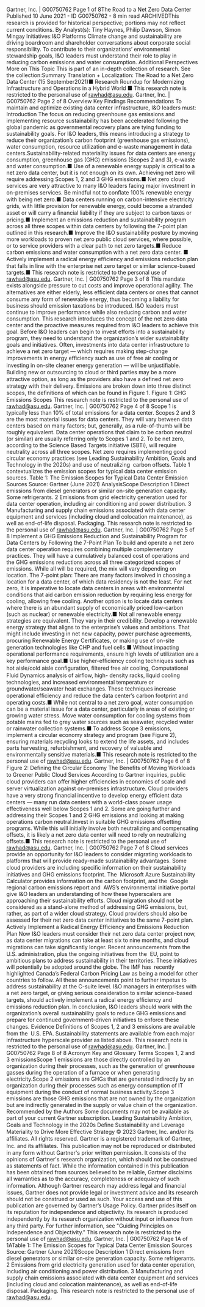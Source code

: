 Gartner, Inc. | G00750762 Page 1 of 8The Road to a Net Zero Data Center
Published 10 June 2021 - ID G00750762 - 8 min read
ARCHIVEDThis research is provided for historical perspective; portions may not reﬂect current
conditions.
By Analyst(s): Tiny Haynes, Philip Dawson, Simon Mingay
Initiatives:I&O Platforms
Climate change and sustainability are driving boardroom and
shareholder conversations about corporate social responsibility. To
contribute to their organizations’ environmental stewardship goals,
I&O leaders must understand their role to play in reducing carbon
emissions and water consumption.
Additional Perspectives
More on This Topic
This is part of an in-depth collection of research. See the collection:Summary Translation + Localization: The Road to a Net Zero Data Center
(15 September2021)■
Research Roundup for Modernizing Infrastructure and Operations in a Hybrid World ■
This research note is restricted to the personal use of rawhad@asu.edu. Gartner, Inc. | G00750762 Page 2 of 8
Overview
Key Findings
Recommendations
To maintain and optimize existing data center infrastructure, I&O leaders must:
Introduction
The focus on reducing greenhouse gas emissions and implementing resource
sustainability has been accelerated following the global pandemic as governmental
recovery plans are tying funding to sustainability goals. For I&O leaders, this means
introducing a strategy to reduce their organization’s carbon footprint (greenhouse gas
emissions), water consumption, resource utilization and e-waste management in data
centers.Sustainability-related materiality issues for data centers are energy consumption,
greenhouse gas (GHG) emissions (Scopes 2 and 3), e-waste and water consumption.■
Use of a renewable energy supply is critical to a net zero data center, but it is not
enough on its own. Achieving net zero will require addressing Scopes 1, 2 and 3 GHG
emissions.■
Net zero cloud services are very attractive to many I&O leaders facing major
investment in on-premises services. Be mindful not to conﬂate 100% renewable
energy with being net zero.■
Data centers running on carbon-intensive electricity grids, with little provision for
renewable energy, could become a stranded asset or will carry a ﬁnancial liability if
they are subject to carbon taxes or pricing.■
Implement an emissions reduction and sustainability program across all three
scopes within data centers by following the 7-point plan outlined in this research.■
Improve the I&O sustainability posture by moving more workloads to proven net zero
public cloud services, where possible, or to service providers with a clear path to net
zero targets.■
Reduce carbon emissions and water consumption with a net zero data center. ■
Actively implement a radical energy efﬁciency and emissions reduction plan that
falls in line with the enterprise net zero target or similar science-based targets.■
This research note is restricted to the personal use of rawhad@asu.edu. Gartner, Inc. | G00750762 Page 3 of 8
This mandate exists alongside pressure to cut costs and improve operational agility. The
alternatives are either elderly, less efﬁcient data centers or ones that cannot consume any
form of renewable energy, thus becoming a liability for business should emission
taxations be introduced. I&O leaders must continue to improve performance while also
reducing carbon and water consumption. This research introduces the concept of the net
zero data center and the proactive measures required from I&O leaders to achieve this
goal.
Before I&O leaders can begin to invest efforts into a sustainability program, they need to
understand the organization’s wider sustainability goals and initiatives. Often,
investments into data center infrastructure to achieve a net zero target — which requires
making step-change improvements in energy efﬁciency such as use of free air cooling or
investing in on-site cleaner energy generation — will be unjustiﬁable. Building new or
outsourcing to cloud or third parties may be a more attractive option, as long as the
providers also have a deﬁned net zero strategy with their delivery.
Emissions are broken down into three distinct scopes, the deﬁnitions of which can be
found in Figure 1.
Figure 1: GHG Emissions Scopes
This research note is restricted to the personal use of rawhad@asu.edu. Gartner, Inc. | G00750762 Page 4 of 8
Scope 1 is typically less than 10% of total emissions for a data center. Scopes 2 and 3 are
the most material issues for data centers. They will vary between data centers based on
many factors; but, generally, as a rule-of-thumb will be roughly equivalent.
Data center operations that claim to be carbon neutral (or similar) are usually referring
only to Scopes 1 and 2. To be net zero, according to the Science Based Targets initiative
(SBTi), will require neutrality across all three scopes.
Net zero requires implementing good circular economy practices (see Leading
Sustainability Ambition, Goals and Technology in the 2020s) and use of neutralizing
 carbon offsets. Table 1 contextualizes the emission scopes for typical data center
emission sources.
Table 1: The Emission Scopes for Typical Data Center Emission Sources
Source: Gartner (June 2021)
AnalysisScope Description
1 Direct emissions from diesel generators or
similar on-site generation capacity.
Some refrigerants.
2 Emissions from grid electricity generation
used for data center operation, including air
conditioning and power distribution.
3 Manufacturing and supply chain emissions
associated with data center equipment and
services (including cloud and colocation
maintenance), as well as end-of-life disposal.
Packaging.
This research note is restricted to the personal use of rawhad@asu.edu. Gartner, Inc. | G00750762 Page 5 of 8
Implement a GHG Emissions Reduction and Sustainability Program for
Data Centers by Following the 7-Point Plan
To build and operate a net zero data center operation requires combining multiple
complementary practices. They will have a cumulatively balanced cost of operations and
the GHG emissions reductions across all three categorized scopes of emissions. While all
will be required, the mix will vary depending on location.
The 7-point plan:
There are many factors involved in choosing a location for a data center, of which
data residency is not the least. For net zero, it is imperative to locate data centers in
areas with environmental conditions that aid carbon emission reduction by requiring
less energy for cooling, allowing free cooling. Another option is to locate data
centers where there is an abundant supply of economically priced low-carbon (such
as nuclear) or renewable electricity.■
Not all renewable energy strategies are equivalent. They vary in their credibility.
Develop a renewable energy strategy that aligns to the enterprise’s values and
ambitions. That might include investing in net new capacity, power purchase
agreements, procuring Renewable Energy Certiﬁcates, or making use of on-site
generation technologies like CHP and fuel cells.■
Without impacting operational performance requirements, ensure high levels of
utilization are a key performance goal.■
Use higher-efﬁciency cooling techniques such as hot aisle/cold aisle conﬁguration,
ﬁltered free air cooling, Computational Fluid Dynamics analysis of airﬂow, high-
density racks, liquid cooling technologies, and increased environmental temperature
or groundwater/seawater heat exchanges. These techniques increase operational
efﬁciency and reduce the data center’s carbon footprint and operating costs.■
While not central to a net zero goal, water consumption can be a material issue for a
data center, particularly in areas of existing or growing water stress. Move water
consumption for cooling systems from potable mains fed to grey water sources
such as seawater, recycled water or rainwater collection systems.■
To address Scope 3 emissions, implement a circular economy strategy and program
(see Figure 2), ensuring materials recycling looks to extend the life assets, and
includes parts harvesting, refurbishment, and recovery of valuable and
environmentally sensitive materials.■
This research note is restricted to the personal use of rawhad@asu.edu. Gartner, Inc. | G00750762 Page 6 of 8
Figure 2: Defining the Circular Economy
The Beneﬁts of Moving Workloads to Greener Public Cloud Services
According to Gartner inquiries, public cloud providers can offer higher efﬁciencies in
economies of scale and server virtualization against on-premises infrastructure. Cloud
providers have a very strong ﬁnancial incentive to develop energy efﬁcient data centers —
many run data centers with a world-class power usage effectiveness well below Scopes 1
and 2. Some are going further and addressing their Scopes 1 and 2 GHG emissions and
looking at making operations carbon neutral.Invest in suitable GHG emissions offsetting programs. While this will initially involve
both neutralizing and compensating offsets, it is likely a net zero data center will
need to rely on neutralizing offsets.■
This research note is restricted to the personal use of rawhad@asu.edu. Gartner, Inc. | G00750762 Page 7 of 8
Cloud services provide an opportunity for I&O leaders to consider migrating workloads to
platforms that will provide ready-made sustainability advantages. Some cloud providers
are including speciﬁc information on their sustainability initiatives and GHG emissions
footprint. The  Microsoft Azure Sustainability Calculator provides information on the
carbon footprint, and the  Google regional carbon emissions report and  AWS’s
environmental initiative portal give I&O leaders an understanding of how these
hyperscalers are approaching their sustainability efforts.
Cloud migration should not be considered as a stand-alone method of addressing GHG
emissions, but, rather, as part of a wider cloud strategy. Cloud providers should also be
assessed for their net zero data center initiatives to the same 7-point plan.
Actively Implement a Radical Energy Efﬁciency and Emissions Reduction
Plan Now
I&O leaders must consider their net zero data center project now, as data center migrations
can take at least six to nine months, and cloud migrations can take signiﬁcantly longer.
Recent announcements from the  U.S. administration, plus the ongoing initiatives from the
 EU, point to ambitious plans to address sustainability in their territories. These initiatives
will potentially be adopted around the globe. The IMF has  recently highlighted Canada’s
Federal Carbon Pricing Law as being a model for other countries to follow. All these
announcements point to further impetus to address sustainability at the C-suite level.
I&O managers in enterprises with a net zero target, or giving serious consideration to
similar science-based targets, should actively implement a radical energy efﬁciency and
emissions reduction plan.
In conclusion, I&O leaders should work with the organization’s overall sustainability goals
to reduce GHG emissions and prepare for continued government-driven initiatives to
enforce these changes.
Evidence
Deﬁnitions of Scopes 1, 2 and 3 emissions are available from the  U.S. EPA.
Sustainability statements are available from each major infrastructure hyperscale
provider as listed above.
This research note is restricted to the personal use of rawhad@asu.edu. Gartner, Inc. | G00750762 Page 8 of 8
Acronym Key and Glossary Terms
Scopes 1,
2 and 3
emissionsScope 1 emissions are those directly controlled by an organization
during their processes, such as the generation of greenhouse gasses
during the operation of a furnace or when generating
electricity.Scope 2 emissions are GHGs that are generated indirectly
by an organization during their processes such as energy
consumption of IT equipment during the conduct of normal business
activity.Scope 3 emissions are those GHG emissions that are not
owned by the organization but are indirectly generated in the supply
or value chain of the organization.
Recommended by the Authors
Some documents may not be available as part of your current Gartner subscription.
Leading Sustainability Ambition, Goals and Technology in the 2020s
Deﬁne Sustainability and Leverage Materiality to Drive More Effective Strategy
© 2023 Gartner, Inc. and/or its afﬁliates. All rights reserved. Gartner is a registered trademark of
Gartner, Inc. and its afﬁliates. This publication may not be reproduced or distributed in any form
without Gartner's prior written permission. It consists of the opinions of Gartner's research
organization, which should not be construed as statements of fact. While the information contained in
this publication has been obtained from sources believed to be reliable, Gartner disclaims all warranties
as to the accuracy, completeness or adequacy of such information. Although Gartner research may
address legal and ﬁnancial issues, Gartner does not provide legal or investment advice and its research
should not be construed or used as such. Your access and use of this publication are governed by
Gartner’s Usage Policy. Gartner prides itself on its reputation for independence and objectivity. Its
research is produced independently by its research organization without input or inﬂuence from any
third party. For further information, see "Guiding Principles on Independence and Objectivity."
This research note is restricted to the personal use of rawhad@asu.edu. Gartner, Inc. | G00750762 Page 1A of 1ATable 1: The Emission Scopes for Typical Data Center Emission Sources
Source: Gartner (June 2021)Scope Description
1 Direct emissions from diesel generators or similar on-site generation capacity.
Some refrigerants.
2 Emissions from grid electricity generation used for data center operation,
including air conditioning and power distribution.
3 Manufacturing and supply chain emissions associated with data center
equipment and services (including cloud and colocation maintenance), as
well as end-of-life disposal.
Packaging.
This research note is restricted to the personal use of rawhad@asu.edu.